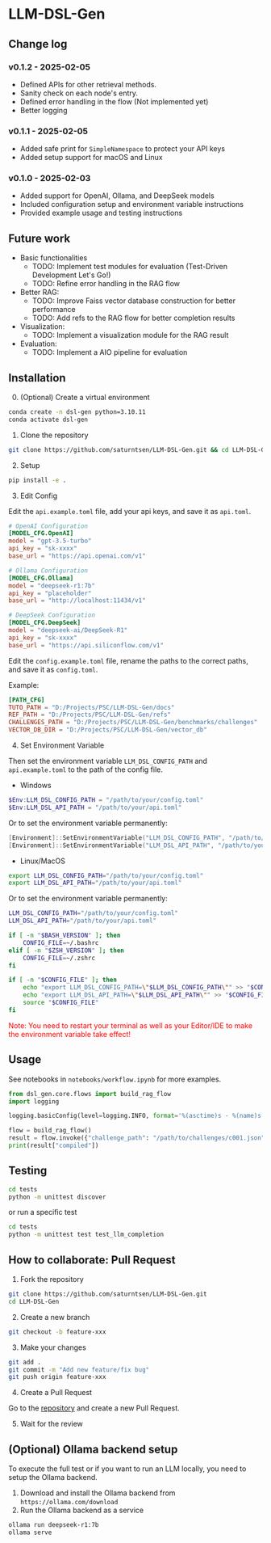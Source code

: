 # LLM-DSL-Gen

## Change log

### v0.1.2 - 2025-02-05
- Defined APIs for other retrieval methods.
- Sanity check on each node's entry.
- Defined error handling in the flow (Not implemented yet)
- Better logging

### v0.1.1 - 2025-02-05
- Added safe print for `SimpleNamespace` to protect your API keys
- Added setup support for macOS and Linux

### v0.1.0 - 2025-02-03
- Added support for OpenAI, Ollama, and DeepSeek models
- Included configuration setup and environment variable instructions
- Provided example usage and testing instructions

## Future work

- Basic functionalities
    - TODO: Implement test modules for evaluation (Test-Driven Development Let's Go!)
    - TODO: Refine error handling in the RAG flow
- Better RAG:
    - TODO: Improve Faiss vector database construction for better performance
    - TODO: Add refs to the RAG flow for better completion results
- Visualization:
    - TODO: Implement a visualization module for the RAG result
- Evaluation:
    - TODO: Implement a AIO pipeline for evaluation

## Installation

0. (Optional) Create a virtual environment

```bash
conda create -n dsl-gen python=3.10.11
conda activate dsl-gen
```

1. Clone the repository
```bash
git clone https://github.com/saturntsen/LLM-DSL-Gen.git && cd LLM-DSL-Gen
```
2. Setup
```bash
pip install -e .
```

3. Edit Config

Edit the `api.example.toml` file, add your api keys,  and save it as `api.toml`.

```toml
# OpenAI Configuration
[MODEL_CFG.OpenAI]
model = "gpt-3.5-turbo"
api_key = "sk-xxxx"
base_url = "https://api.openai.com/v1"

# Ollama Configuration
[MODEL_CFG.Ollama]
model = "deepseek-r1:7b"
api_key = "placeholder"
base_url = "http://localhost:11434/v1"

# DeepSeek Configuration
[MODEL_CFG.DeepSeek]
model = "deepseek-ai/DeepSeek-R1"
api_key = "sk-xxxx"
base_url = "https://api.siliconflow.com/v1"
```

Edit the `config.example.toml` file, rename the paths to the correct paths, and save it as `config.toml`.

Example:

```toml
[PATH_CFG]
TUTO_PATH = "D:/Projects/PSC/LLM-DSL-Gen/docs"
REF_PATH = "D:/Projects/PSC/LLM-DSL-Gen/refs"
CHALLENGES_PATH = "D:/Projects/PSC/LLM-DSL-Gen/benchmarks/challenges"
VECTOR_DB_DIR = "D:/Projects/PSC/LLM-DSL-Gen/vector_db"
```

4. Set Environment Variable

Then set the environment variable `LLM_DSL_CONFIG_PATH` and `api.example.toml` to the path of the config file.

- Windows

```powershell
$Env:LLM_DSL_CONFIG_PATH = "/path/to/your/config.toml"
$Env:LLM_DSL_API_PATH = "/path/to/your/api.toml"
```
Or to set the environment variable permanently:

```powershell
[Environment]::SetEnvironmentVariable("LLM_DSL_CONFIG_PATH", "/path/to/your/config.toml", "User")
[Environment]::SetEnvironmentVariable("LLM_DSL_API_PATH", "/path/to/your/api.toml", "User")
```

- Linux/MacOS

```bash
export LLM_DSL_CONFIG_PATH="/path/to/your/config.toml"
export LLM_DSL_API_PATH="/path/to/your/api.toml"
```

Or to set the environment variable permanently:
```bash
LLM_DSL_CONFIG_PATH="/path/to/your/config.toml"
LLM_DSL_API_PATH="/path/to/your/api.toml"

if [ -n "$BASH_VERSION" ]; then
    CONFIG_FILE=~/.bashrc
elif [ -n "$ZSH_VERSION" ]; then
    CONFIG_FILE=~/.zshrc
fi

if [ -n "$CONFIG_FILE" ]; then
    echo "export LLM_DSL_CONFIG_PATH=\"$LLM_DSL_CONFIG_PATH\"" >> "$CONFIG_FILE"
    echo "export LLM_DSL_API_PATH=\"$LLM_DSL_API_PATH\"" >> "$CONFIG_FILE"
    source "$CONFIG_FILE"
fi
```
<span style="color:red">Note: You need to restart your terminal as well as your Editor/IDE to make the environment variable take effect!</span>

## Usage

See notebooks in `notebooks/workflow.ipynb` for more examples.

```python
from dsl_gen.core.flows import build_rag_flow
import logging

logging.basicConfig(level=logging.INFO, format='%(asctime)s - %(name)s - %(levelname)s - %(message)s')  

flow = build_rag_flow()
result = flow.invoke({"challenge_path": "/path/to/challenges/c001.json"})  
print(result["compiled"])
```

## Testing

```bash
cd tests
python -m unittest discover
```

or run a specific test
```bash
cd tests
python -m unittest test test_llm_completion
```

## How to collaborate: Pull Request

1. Fork the repository
```bash
git clone https://github.com/saturntsen/LLM-DSL-Gen.git
cd LLM-DSL-Gen
```

2. Create a new branch
```bash
git checkout -b feature-xxx
```

3. Make your changes
```bash
git add .
git commit -m "Add new feature/fix bug"
git push origin feature-xxx
```

4. Create a Pull Request

Go to the [repository](https://github.com/saturntsen/LLM-DSL-Gen) and create a new Pull Request.

5. Wait for the review

## (Optional) Ollama backend setup

To execute the full test or if you want to run an LLM locally, you need to setup the Ollama backend.

1. Download and install the Ollama backend from `https://ollama.com/download`
2. Run the Ollama backend as a service

```bash
ollama run deepseek-r1:7b
ollama serve
```

